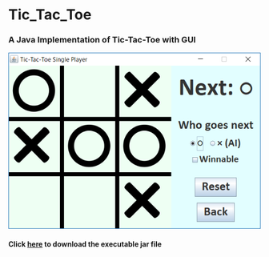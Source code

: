 # Tic_Tac_Toe
### A Java Implementation of Tic-Tac-Toe with GUI

![](/demo/demo.PNG)

#### Click [here](/out/artifacts/Tic_Tac_Toe_jar/Tic_Tac_Toe.jar) to download the executable jar file
